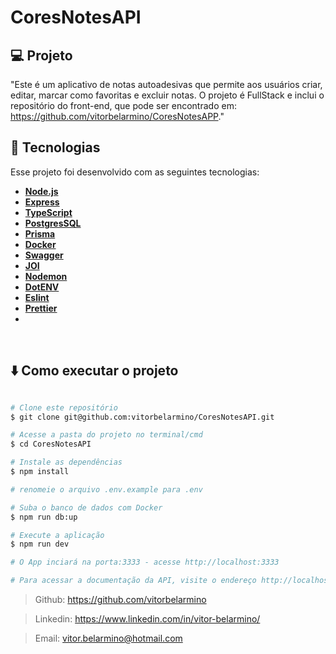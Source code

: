 # CoresNotesAPI

## 💻 Projeto
  "Este é um aplicativo de notas autoadesivas que permite aos usuários criar, editar, marcar como favoritas e excluir notas. O projeto é FullStack e inclui o repositório do front-end, que pode ser encontrado em: https://github.com/vitorbelarmino/CoresNotesAPP."
</br>

## 🚀 Tecnologias

Esse projeto foi desenvolvido com as seguintes tecnologias:

-  **[Node.js](https://nodejs.org/en/)**
-  **[Express](https://expressjs.com/)**
-  **[TypeScript](https://www.typescriptlang.org/)**
-  **[PostgresSQL](https://www.postgresql.org/)**
-  **[Prisma](https://www.prisma.io/)**
-  **[Docker](https://www.docker.com/)**
-  **[Swagger](https://swagger.io/)**
-  **[JOI](https://joi.dev/)**
-  **[Nodemon](https://nodemon.io/)**
-  **[DotENV](https://github.com/motdotla/dotenv)**
-  **[Eslint](https://eslint.org/)**
-  **[Prettier](https://prettier.io/)**
-  
</br>

## ⬇️ Como executar o projeto

```bash

# Clone este repositório
$ git clone git@github.com:vitorbelarmino/CoresNotesAPI.git

# Acesse a pasta do projeto no terminal/cmd
$ cd CoresNotesAPI

# Instale as dependências
$ npm install

# renomeie o arquivo .env.example para .env

# Suba o banco de dados com Docker
$ npm run db:up

# Execute a aplicação
$ npm run dev

# O App inciará na porta:3333 - acesse http://localhost:3333

# Para acessar a documentação da API, visite o endereço http://localhost:3333/api-docs/
```

> Github: https://github.com/vitorbelarmino

> Linkedin: https://www.linkedin.com/in/vitor-belarmino/

> Email: vitor.belarmino@hotmail.com
